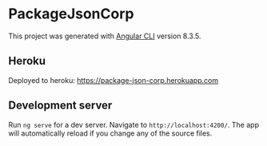 # PackageJsonCorp

This project was generated with [Angular CLI](https://github.com/angular/angular-cli) version 8.3.5.

## Heroku
Deployed to heroku: https://package-json-corp.herokuapp.com

## Development server

Run `ng serve` for a dev server. Navigate to `http://localhost:4200/`. The app will automatically reload if you change any of the source files.
